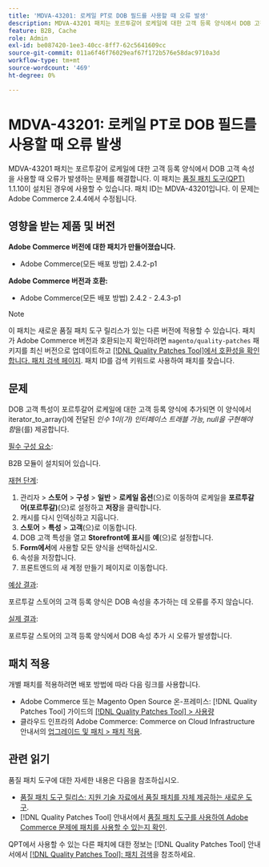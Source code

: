```yaml
---
title: 'MDVA-43201: 로케일 PT로 DOB 필드를 사용할 때 오류 발생'
description: MDVA-43201 패치는 포르투갈어 로케일에 대한 고객 등록 양식에서 DOB 고객 속성을 사용할 때 오류가 발생하는 문제를 해결합니다. 이 패치는 [Quality Patches Tool (QPT)](https://experienceleague.adobe.com/en/docs/commerce-operations/tools/quality-patches-tool/quality-patches-tool-to-self-serve-quality-patches) 1.1.10이 설치된 경우 사용할 수 있습니다. 패치 ID는 MDVA-43201입니다. 이 문제는 Adobe Commerce 2.4.4에서 수정됩니다.
feature: B2B, Cache
role: Admin
exl-id: be087420-1ee3-40cc-8ff7-62c5641609cc
source-git-commit: 011a6f46f76029eaf67f172b576e58dac9710a3d
workflow-type: tm+mt
source-wordcount: '469'
ht-degree: 0%

---
```


# MDVA-43201: 로케일 PT로 DOB 필드를 사용할 때 오류 발생

MDVA-43201 패치는 포르투갈어 로케일에 대한 고객 등록 양식에서 DOB 고객 속성을 사용할 때 오류가 발생하는 문제를 해결합니다. 이 패치는 [품질 패치 도구(QPT)](https://experienceleague.adobe.com/en/docs/commerce-operations/tools/quality-patches-tool/quality-patches-tool-to-self-serve-quality-patches) 1.1.10이 설치된 경우에 사용할 수 있습니다. 패치 ID는 MDVA-43201입니다. 이 문제는 Adobe Commerce 2.4.4에서 수정됩니다.

## 영향을 받는 제품 및 버전

**Adobe Commerce 버전에 대한 패치가 만들어졌습니다.**

* Adobe Commerce(모든 배포 방법) 2.4.2-p1

**Adobe Commerce 버전과 호환:**

* Adobe Commerce(모든 배포 방법) 2.4.2 - 2.4.3-p1

>[!NOTE]
>
>이 패치는 새로운 품질 패치 도구 릴리스가 있는 다른 버전에 적용할 수 있습니다. 패치가 Adobe Commerce 버전과 호환되는지 확인하려면 `magento/quality-patches` 패키지를 최신 버전으로 업데이트하고 [[!DNL Quality Patches Tool]에서 호환성을 확인합니다. 패치 검색 페이지](https://experienceleague.adobe.com/en/docs/commerce-operations/tools/quality-patches-tool/quality-patches-tool-to-self-serve-quality-patches). 패치 ID를 검색 키워드로 사용하여 패치를 찾습니다.

## 문제

DOB 고객 특성이 포르투갈어 로케일에 대한 고객 등록 양식에 추가되면 이 양식에서 iterator_to_array()에 전달된 *인수 1이(가) 인터페이스 트래블 가능, null을 구현해야 함*&#x200B;을(를) 제공합니다.

<u>필수 구성 요소</u>:

B2B 모듈이 설치되어 있습니다.

<u>재현 단계</u>:

1. 관리자 > **스토어** > **구성** > **일반** > **로케일 옵션**(으)로 이동하여 로케일을 **포르투갈어(포르투갈)**(으)로 설정하고 **저장**&#x200B;을 클릭합니다.
1. 캐시를 다시 인덱싱하고 지웁니다.
1. **스토어** > **특성** > **고객**(으)로 이동합니다.
1. DOB 고객 특성을 열고 **Storefront에 표시**&#x200B;를 **예**(으)로 설정합니다.
1. **Form에서**&#x200B;에 사용할 모든 양식을 선택하십시오.
1. 속성을 저장합니다.
1. 프론트엔드의 새 계정 만들기 페이지로 이동합니다.

<u>예상 결과</u>:

포르투갈 스토어의 고객 등록 양식은 DOB 속성을 추가하는 데 오류를 주지 않습니다.

<u>실제 결과</u>:

포르투갈 스토어의 고객 등록 양식에서 DOB 속성 추가 시 오류가 발생합니다.

## 패치 적용

개별 패치를 적용하려면 배포 방법에 따라 다음 링크를 사용합니다.

* Adobe Commerce 또는 Magento Open Source 온-프레미스: [!DNL Quality Patches Tool] 가이드의 [[!DNL Quality Patches Tool] > 사용량](/help/tools/quality-patches-tool/usage.md)
* 클라우드 인프라의 Adobe Commerce: Commerce on Cloud Infrastructure 안내서의 [업그레이드 및 패치 > 패치 적용](https://experienceleague.adobe.com/docs/commerce-cloud-service/user-guide/develop/upgrade/apply-patches.html).

## 관련 읽기

품질 패치 도구에 대한 자세한 내용은 다음을 참조하십시오.

* [품질 패치 도구 릴리스: 지원 기술 자료에서 품질 패치를 자체 제공하는 새로운 도구](https://experienceleague.adobe.com/en/docs/commerce-operations/tools/quality-patches-tool/quality-patches-tool-to-self-serve-quality-patches).
* [!DNL Quality Patches Tool] 안내서에서 [품질 패치 도구를 사용하여 Adobe Commerce 문제에 패치를 사용할 수 있는지 확인](/help/tools/quality-patches-tool/patches-available-in-qpt/check-patch-for-magento-issue-with-magento-quality-patches.md).

QPT에서 사용할 수 있는 다른 패치에 대한 정보는 [!DNL Quality Patches Tool] 안내서에서 [[!DNL Quality Patches Tool]: 패치 검색](https://experienceleague.adobe.com/tools/commerce-quality-patches/index.html)을 참조하세요.
